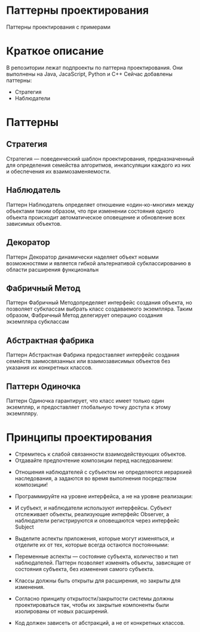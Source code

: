 # Паттерны проектирования 
Паттерны проектирования с примерами


# Краткое описание
В репозитории лежат подпроекты по паттерна проектирования. Они выполнены на Java, JacaScript, Python и C++
Сейчас добавлены паттерны:
* Стратегия
* Наблюдатели


# Паттерны
## Стратегия 
Стратегия — поведенческий шаблон проектирования, предназначенный для определения семейства алгоритмов, инкапсуляции каждого из них и обеспечения их взаимозаменяемости.

## Наблюдатель
Паттерн Наблюдатель определяет отношение «один-ко-многим» между объектами таким образом, 
что при изменении состояния одного объекта происходит автоматическое оповещение и обновление всех зависимых объектов.

## Декоратор
Паттерн Декоратор динамически наделяет объект новыми возможностями и является гибкой альтернативой субклассированию в области расширения функциональн


## Фабричный Метод 
Паттерн Фабричный Методопределяет интерфейс создания объекта, но позволяет субклассам выбрать класс создаваемого экземпляра. Таким образом, Фабричный Метод делегирует операцию создания экземпляра субклассам

## Абстрактная фабрика
Паттерн Абстрактная Фабрика предоставляет интерфейс создания семейств заимосвязанных или взаимозависимых объектов без указания их конкретных классов.

## Паттерн Одиночка
Паттерн Одиночка гарантирует, что класс имеет только один экземпляр, и предоставляет глобальную точку доступа к этому экземпляру.

# Принципы проектирования
* Cтремитесь к слабой связанности взаимодействующих объектов.
* Отдавайте предпочтение композиции перед наследованием: 
- Отношения наблюдателей с субъектом не определяются иерархией наследования, а задаются во время выполнения посредством композиции!
* Программируйте на уровне интерфейса, а не на уровне реализации:
- И субъект, и наблюдатели используют интерфейсы. Субъект отслеживает объекты, реализующие интерфейс Observer, 
а наблюдатели регистрируются и оповещаются через интерфейс Subject
* Выделите аспекты приложения, которые могут изменяться, и отделите их от тех, которые всегда остаются постоянными: 
- Переменные аспекты — состояние субъекта, количество и тип наблюдателей. Паттерн позволяет изменять объекты, зависящие от состояния субъекта, без изменения самого субъекта.
* Классы должны быть открыты для расширения, но закрыты для изменения.
- Согласно принципу открытости/закрытости системы должны проектироваться так, чтобы их закрытые компоненты были изолированы от новых расширений.
* Код должен зависеть от абстракций, а не от конкретных классов.